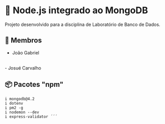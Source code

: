 #  🍃 Node.js integrado ao MongoDB
Projeto desenvolvido para a disciplina de Laboratório de Banco de Dados.
## 🤖 Membros
- João Gabriel
<br>
- Josué Carvalho

## 📦 Pacotes "npm"
``` i express
i mongodb@4.2
i dotenv
i pm2 -g
i nodemon --dev
i express-validator ´´´